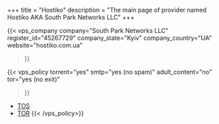 +++
title = "Hostiko"
description = "The main page of provider named Hostiko AKA South Park Networks LLC"
+++

{{< vps_company
company="South Park Networks LLC"
register_id="45267729"
company_state="Kyiv"
company_country="UA"
website="hostiko.com.ua"
>}}

{{< vps_policy
torrent="yes"
smtp="yes (no spam)"
adult_content="no"
tor="yes (no exit)"
>}}
* [TOS](https://hostiko.com.ua/en/terms)
* [TOR](https://lowendspirit.com/discussion/comment/211102/#Comment_211102)
{{< /vps_policy>}}
